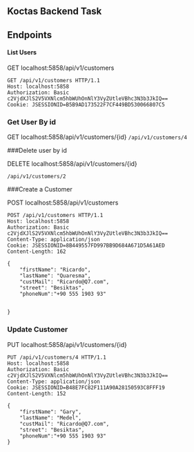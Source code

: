 ## Koctas Backend Task

## Endpoints

#### List Users

GET localhost:5858/api/v1/customers
````
GET /api/v1/customers HTTP/1.1
Host: localhost:5858
Authorization: Basic c2VjdXJlS2V5VXNlcm5hbWUhOnNlY3VyZUtleVBhc3N3b3JkIQ==
Cookie: JSESSIONID=B5B9AD173522F7CF449BD530066807C5
````

### Get User By id

GET localhost:5858/api/v1/customers/{id}
```/api/v1/customers/4```



###Delete user by id

 DELETE localhost:5858/api/v1/customers/{id}

```/api/v1/customers/2```



###Create a Customer

POST localhost:5858/api/v1/customers

```aidl
POST /api/v1/customers HTTP/1.1
Host: localhost:5858
Authorization: Basic c2VjdXJlS2V5VXNlcm5hbWUhOnNlY3VyZUtleVBhc3N3b3JkIQ==
Content-Type: application/json
Cookie: JSESSIONID=8B449557FD997BB9D684A671D5A61AED
Content-Length: 162

{
    "firstName": "Ricardo",
    "lastName": "Quaresma",
    "custMail": "Ricardo@Q7.com",
    "street": "Besiktas",
    "phoneNum":"+90 555 1903 93"


}
```

### Update Customer

PUT localhost:5858/api/v1/customers/{id}

```aidl
PUT /api/v1/customers/4 HTTP/1.1
Host: localhost:5858
Authorization: Basic c2VjdXJlS2V5VXNlcm5hbWUhOnNlY3VyZUtleVBhc3N3b3JkIQ==
Content-Type: application/json
Cookie: JSESSIONID=B48E7FC82F111A90A28150593C8FFF19
Content-Length: 152

{
    "firstName": "Gary",
    "lastName": "Medel",
    "custMail": "Ricardo@Q7.com",
    "street": "Besiktas",
    "phoneNum":"+90 555 1903 93"
}
```
